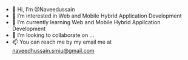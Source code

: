 - 👋 Hi, I’m @Naveedussain
- 👀 I’m interested in Web and Mobile Hybrid Application Development
- 🌱 I’m currently learning Web and Mobile Hybrid Application Development
- 💞️ I’m looking to collaborate on ...
- 📫 You can reach me by my email me at naveedhussain.smiu@gmail.com

<!---
Naveedussain/Naveedussain is a ✨ special ✨ repository because its `README.md` (this file) appears on your GitHub profile.
You can click the Preview link to take a look at your changes.
--->
